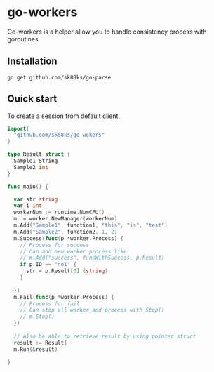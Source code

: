 go-workers
====

Go-workers is a helper allow you to handle consistency process with goroutines

Installation
----

```
go get github.com/sk88ks/go-parse
```

Quick start
----

To create a session from default client,

```go
import(
  "github.com/sk88ks/go-wokers"
)

type Result struct {
  Sample1 String
  Sample2 int
}

func main() {

  var str string
  var i int
  workerNum := runtime.NumCPU()
  m := worker.NewManager(workerNum)
  m.Add("Sample1", function1, "this", "is", "test")
  m.Add("Sample2", function2, 1, 2)
  m.Success(func(p *worker.Process) {
    // Process for success
    // Can add new worker process like
    // m.Add("success", funcWithSuccess, p.Result)
    if p.ID == "no1" {
      str = p.Result[0].(string)
    }
    
  })
  m.Fail(func(p *worker.Process) {
    // Precess for fail
    // Can stop all worker and process with Stop()
    // m.Stop()
  })
  
  // Also be able to retrieve result by using pointer struct
  result := Result{
  m.Run(&result)

}
```
